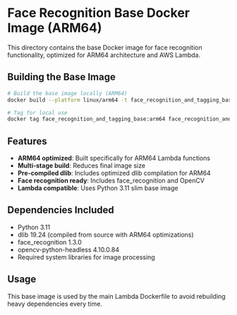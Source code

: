 # Face Recognition Base Docker Image (ARM64)

This directory contains the base Docker image for face recognition functionality, optimized for ARM64 architecture and AWS Lambda.

## Building the Base Image

```bash
# Build the base image locally (ARM64)
docker build --platform linux/arm64 -t face_recognition_and_tagging_base:arm64 .

# Tag for local use
docker tag face_recognition_and_tagging_base:arm64 face_recognition_and_tagging_base:latest
```

## Features

- **ARM64 optimized**: Built specifically for ARM64 Lambda functions
- **Multi-stage build**: Reduces final image size
- **Pre-compiled dlib**: Includes optimized dlib compilation for ARM64
- **Face recognition ready**: Includes face_recognition and OpenCV
- **Lambda compatible**: Uses Python 3.11 slim base image

## Dependencies Included

- Python 3.11
- dlib 19.24 (compiled from source with ARM64 optimizations)
- face_recognition 1.3.0
- opencv-python-headless 4.10.0.84
- Required system libraries for image processing

## Usage

This base image is used by the main Lambda Dockerfile to avoid rebuilding heavy dependencies every time.
